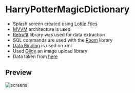 # HarryPotterMagicDictionary
+ Splash screen created using [Lottie Files](https://lottiefiles.com/)
+ [MVVM](https://learn.microsoft.com/en-us/dotnet/architecture/maui/mvvm) architecture is used
+ [Retrofit](https://square.github.io/retrofit/) library was used for data extraction
+ SQL commands are used with the [Room](https://developer.android.com/jetpack/androidx/releases/room) library
+ [Data Binding](https://developer.android.com/topic/libraries/data-binding) is used on xml
+ Used [Glide](https://bumptech.github.io/glide/) an image upload library
+ Data taken from [here](https://github.com/amineytc/HPMagicDictionary_JSONDATASET)
## Preview
![screens](https://github.com/amineytc/HarryPotterMagicDictionary/assets/75496744/164c3ee4-e24b-482e-a57a-e9d7cdaca647)
